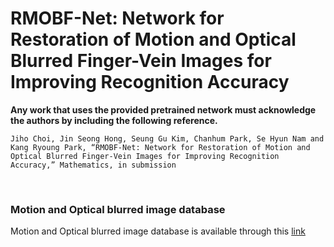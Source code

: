 # RMOBF-Net: Network for Restoration of Motion and Optical Blurred Finger-Vein Images for Improving Recognition Accuracy

**Any work that uses the provided pretrained network must acknowledge the authors by including the following reference.**

    Jiho Choi, Jin Seong Hong, Seung Gu Kim, Chanhum Park, Se Hyun Nam and Kang Ryoung Park, “RMOBF-Net: Network for Restoration of Motion and Optical Blurred Finger-Vein Images for Improving Recognition Accuracy,” Mathematics, in submission

<br>

### Motion and Optical blurred image database
Motion and Optical blurred image database is available through this [link][datasets]


[datasets]:https://drive.google.com/file/d/1MqGrFCIR1KoPZJ4-1ZxLT2IAt6MNvrBA/view?usp=sharing
